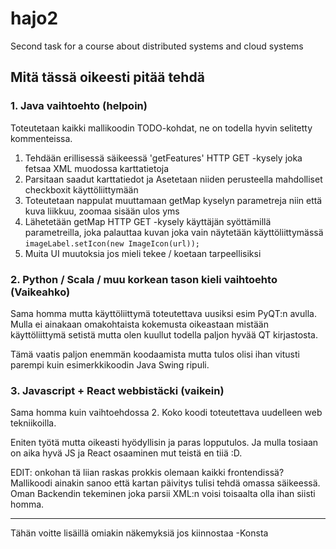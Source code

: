 # hajo2
Second task for a course about distributed systems and cloud systems

## Mitä tässä oikeesti pitää tehdä

### 1. Java vaihtoehto (helpoin)

Toteutetaan kaikki mallikoodin TODO-kohdat, ne on todella hyvin selitetty kommenteissa.

1. Tehdään erillisessä säikeessä 'getFeatures' HTTP GET -kysely joka fetsaa XML muodossa karttatietoja
2. Parsitaan saadut karttatiedot ja Asetetaan niiden perusteella mahdolliset checkboxit käyttöliittymään
3. Toteutetaan nappulat muuttamaan getMap kyselyn parametreja niin että kuva liikkuu, zoomaa sisään ulos yms
4. Lähetetään getMap HTTP GET -kysely käyttäjän syöttämillä parametreilla, joka palauttaa kuvan joka vain näytetään käyttöliittymässä `imageLabel.setIcon(new ImageIcon(url));`
5. Muita UI muutoksia jos mieli tekee / koetaan tarpeellisiksi

### 2. Python / Scala / muu korkean tason kieli vaihtoehto (Vaikeahko)

Sama homma mutta käyttöliittymä toteutettava uusiksi esim PyQT:n avulla. Mulla ei ainakaan omakohtaista kokemusta oikeastaan mistään käyttöliittymä setistä mutta olen kuullut todella paljon hyvää QT kirjastosta.

Tämä vaatis paljon enemmän koodaamista mutta tulos olisi ihan vitusti parempi kuin esimerkkikoodin Java Swing ripuli.

### 3. Javascript + React webbistäcki (vaikein)

Sama homma kuin vaihtoehdossa 2. Koko koodi toteutettava uudelleen web tekniikoilla.

Eniten työtä mutta oikeasti hyödyllisin ja paras lopputulos. 
Ja mulla tosiaan on aika hyvä JS ja React osaaminen mut teistä en tiiä :D.

EDIT: onkohan tä liian raskas prokkis olemaan kaikki frontendissä? Mallikoodi ainakin sanoo että kartan päivitys tulisi tehdä omassa säikeessä. Oman Backendin tekeminen joka parsii XML:n voisi toisaalta olla ihan siisti homma.

-------------------------

Tähän voitte lisäillä omiakin näkemyksiä jos kiinnostaa -Konsta